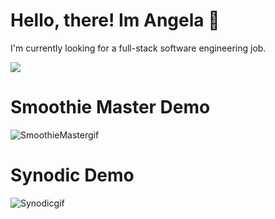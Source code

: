  # Hello, there! Im Angela 👋
 I'm currently looking for a full-stack software engineering job. 
 
 <img align="center" src="https://github-readme-stats.vercel.app/api?username=angpace&show_icons=true&theme=tokyonight"/>
 

# Smoothie Master Demo
![SmoothieMastergif](https://user-images.githubusercontent.com/108838753/205720071-bd3f911a-a2b7-434b-b801-eaac35058ba5.gif)

# Synodic Demo

![Synodicgif](https://user-images.githubusercontent.com/108838753/205720234-56b4b2f0-3c1c-4c09-943b-df5d38e2d75a.gif)
